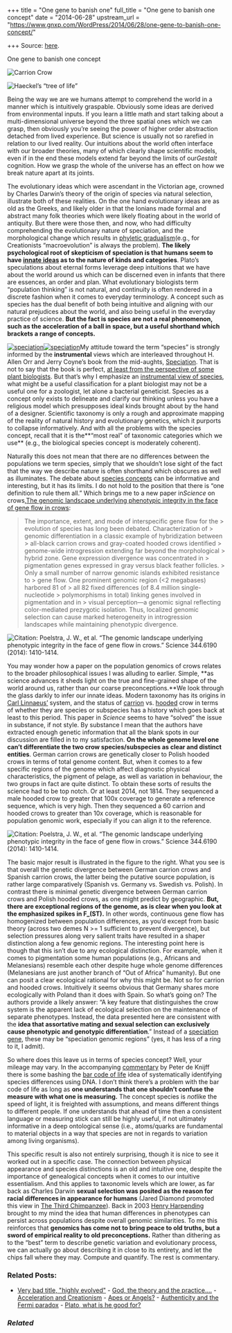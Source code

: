 +++
title = "One gene to banish one"
full_title = "One gene to banish one concept"
date = "2014-06-28"
upstream_url = "https://www.gnxp.com/WordPress/2014/06/28/one-gene-to-banish-one-concept/"

+++
Source: [here](https://www.gnxp.com/WordPress/2014/06/28/one-gene-to-banish-one-concept/).

One gene to banish one concept

![Carrion Crow](https://i0.wp.com/www.unz.com/wp-content/uploads/2014/06/Corvus_corone_-near_Canford_Cliffs_Poole_England-8.jpg?resize=600%2C589)

![Haeckel’s “tree of life”](https://i0.wp.com/www.unz.com/wp-content/uploads/2014/06/Haeckel_arbol_bn.jpg?resize=200%2C311)

Being the way we are we humans attempt to comprehend the world in a manner which is intuitively graspable. Obviously some ideas are derived from environmental inputs. If you learn a little math and start talking about a multi-dimensional universe beyond the three spatial ones which we can grasp, then obviously you’re seeing the power of higher order abstraction detached from lived experience. But science is usually not so rarefied in relation to our lived reality. Our intuitions about the world often interface with our broader theories, many of which clearly shape scientific models, even if in the end these models extend far beyond the limits of our*Gestalt* cognition. How we grasp the whole of the universe has an effect on how we break nature apart at its joints.

The evolutionary ideas which were ascendant in the Victorian age, crowned by Charles Darwin’s theory of the origin of species via natural selection, illustrate both of these realities. On the one hand evolutionary ideas are as old as the Greeks, and likely older in that the Ionians made formal and abstract many folk theories which were likely floating about in the world of antiquity. But there were those then, and now, who had difficulty comprehending the evolutionary nature of speciation, and the morphological change which results in [phyletic gradualism](https://en.wikipedia.org/wiki/Phyletic_gradualism)(e.g., for Creationists “macroevolution” is always the problem). **The likely psychological root of skepticism of speciation is that humans seem to have [innate ideas](http://www.theatlantic.com/magazine/archive/2005/12/wired-for-creationism/304440/) as to the nature of kinds and categories**. Plato’s speculations about eternal forms leverage deep intuitions that we have about the world around us which can be discerned even in infants that there are essences, an order and plan. What evolutionary biologists term “population thinking” is not natural, and continuity is often rendered in a discrete fashion when it comes to everyday terminology. A concept such as species has the dual benefit of both being intuitive and aligning with our natural prejudices about the world, and also being useful in the everyday practice of science. **But the fact is species are not a real phenomenon, such as the acceleration of a ball in space, but a useful shorthand which brackets a range of concepts.**

[![speciation](https://i0.wp.com/www.unz.com/wp-content/uploads/2014/06/speciation.jpg?resize=260%2C344)![speciation](https://i0.wp.com/www.unz.com/wp-content/uploads/2014/06/speciation.jpg?resize=260%2C344)](https://www.amazon.com/exec/obidos/ASIN/0878930892/geneexpressio-20)My attitude toward the term “species” is strongly informed by the **instrumental** views which are interleaved throughout H. Allen Orr and Jerry Coyne’s book from the mid-aughts, [Speciation](https://www.amazon.com/exec/obidos/ASIN/0878930892/geneexpressio-20). That is not to say that the book is perfect, [at least from the perspective of some plant biologists](https://www.amazon.com/review/R1JROEE5U3ZTVZ/ref=cm_cr_dp_cmt?ie=UTF8&ASIN=0878930892&channel=detail-glance&nodeID=283155&store=books). But that’s why I emphasize an [instrumental view of species](https://en.wikipedia.org/wiki/Instrumentalism), what might be a useful classification for a plant biologist may not be a useful one for a zoologist, let alone a bacterial geneticist. Species as a concept only exists to delineate and clarify our thinking unless you have a religious model which presupposes ideal kinds brought about by the hand of a designer. Scientific taxonomy is only a rough and approximate mapping of the reality of natural history and evolutionary genetics, which it purports to collapse informatively. And with all the problems with the species concept, recall that it is the**“most real” of taxonomic categories which we use** (e.g., the biological species concept is moderately coherent).

Naturally this does not mean that there are no differences between the populations we term species, simply that we shouldn’t lose sight of the fact that the way we describe nature is often shorthand which obscures as well as illuminates. The debate about [species concepts](https://en.wikipedia.org/wiki/Species_concept) can be informative and interesting, but it has its limits. I do not hold to the position that there is “one definition to rule them all.” Which brings me to a new paper in*Science* on crows,[The genomic landscape underlying phenotypic integrity in the face of gene flow in crows](http://www.sciencemag.org/content/344/6190/1410.abstract):

> The importance, extent, and mode of interspecific gene flow for the > evolution of species has long been debated. Characterization of > genomic differentiation in a classic example of hybridization between > all-black carrion crows and gray-coated hooded crows identified > genome-wide introgression extending far beyond the morphological > hybrid zone. Gene expression divergence was concentrated in > pigmentation genes expressed in gray versus black feather follicles. > Only a small number of narrow genomic islands exhibited resistance to > gene flow. One prominent genomic region (\<2 megabases) harbored 81 of > all 82 fixed differences (of 8.4 million single-nucleotide > polymorphisms in total) linking genes involved in pigmentation and in > visual perception—a genomic signal reflecting color-mediated prezygotic isolation. Thus, localized genomic selection can cause marked heterogeneity in introgression landscapes while maintaining phenotypic divergence.

![**Citation:** Poelstra, J. W., et al. “The genomic landscape underlying phenotypic integrity in the face of gene flow in crows.” Science 344.6190 (2014): 1410-1414.](https://i0.wp.com/www.unz.com/wp-content/uploads/2014/06/F1.medium-270x300.gif?resize=270%2C300)

You may wonder how a paper on the population genomics of crows relates to the broader philosophical issues I was alluding to earlier. Simple, **as science advances it sheds light on the true and fine-grained shape of the world around us, rather than our coarse preconceptions.**We look through the glass darkly to infer our innate ideas. Modern taxonomy has its origins in [Carl Linnaeus’](https://en.wikipedia.org/wiki/Linnaean_taxonomy) system, and the status of [carrion](https://en.wikipedia.org/wiki/Carrion_crow) vs. [hooded](https://en.wikipedia.org/wiki/Hooded_crow) crow in terms of whether they are species or subspecies has a history which goes back at least to this period. This paper in *Science* seems to have “solved” the issue in substance, if not style. By substance I mean that the authors have extracted enough genetic information that all the blank spots in our discussion are filled in to my satisfaction. **On the whole genome level one can’t differentiate the two crow species/subspecies as clear and distinct entities**. German carrion crows are genetically closer to Polish hooded crows in terms of total genome content. But, when it comes to a few specific regions of the genome which affect diagnostic physical characteristics, the pigment of pelage, as well as variation in behaviour, the two groups in fact are quite distinct. To obtain these sorts of results the science had to be top notch. Or at least 2014, not 1814. They sequenced a male hooded crow to greater that 100x coverage to generate a reference sequence, which is very high. Then they sequenced a 60 carrion and hooded crows to greater than 10x coverage, which is reasonable for population genomic work, especially if you can align it to the reference.

![**Citation:** Poelstra, J. W., et al. “The genomic landscape underlying phenotypic integrity in the face of gene flow in crows.” Science 344.6190 (2014): 1410-1414.](https://i0.wp.com/www.unz.com/wp-content/uploads/2014/06/F2.large_1.jpg?resize=300%2C663)

The basic major result is illustrated in the figure to the right. What you see is that overall the genetic divergence between German carrion crows and Spanish carrion crows, the latter being the putative source population, is rather large comparatively (Spanish vs. Germany vs. Swedish vs. Polish). In contrast there is minimal genetic divergence between German carrion crows and Polish hooded crows, as one might predict by geographic. **But, there are exceptional regions of the genome, as is clear when you look at the emphasized spikes in F_(ST).** In other words, continuous gene flow has homogenized between population differences, as you’d except from basic theory (across two demes N \>= 1 sufficient to prevent divergence), but selection pressures along very salient traits have resulted in a shaper distinction along a few genomic regions. The interesting point here is though that this isn’t due to any ecological distinction. For example, when it comes to pigmentation some human populations (e.g., Africans and Melanesians) resemble each other despite huge whole genome differences (Melanesians are just another branch of “Out of Africa” humanity). But one can posit a clear ecological rational for why this might be. Not so for carrion and hooded crows. Intuitively it seems obvious that Germany shares more ecologically with Poland than it does with Spain. So what’s going on? The authors provide a likely answer: “A key feature that distinguishes the crow system is the apparent lack of ecological selection on the maintenance of separate phenotypes. Instead, the data presented here are consistent with the **idea that assortative mating and sexual selection can exclusively cause phenotypic and genotypic differentiation**.” Instead of a [speciation gene](http://www.ncbi.nlm.nih.gov/pubmed/15531163), these may be “speciation genomic regions” (yes, it has less of a ring to it, I admit).

So where does this leave us in terms of species concept? Well, your mileage may vary. In the accompanying [commentary](http://www.sciencemag.org/content/344/6190/1345.long) by Peter de Knijff there is some bashing the [bar code of life](http://www.barcodeoflife.org/) idea of systematically identifying species differences using DNA. I don’t think there’s a problem with the bar code of life as long as **one understands that one shouldn’t confuse the measure with what one is measuring.** The concept species is *not*like the speed of light, it is freighted with assumptions, and means different things to different people. If one understands that ahead of time then a consistent language or measuring stick can still be highly useful, if not ultimately informative in a deep ontological sense (i.e., atoms/quarks are fundamental to material objects in a way that species are not in regards to variation among living organisms).

This specific result is also not entirely surprising, though it is nice to see it worked out in a specific case. The connection between physical appearance and species distinctions is an old and intuitive one, despite the importance of genealogical concepts when it comes to our intuitive essentialism. And this applies to taxonomic levels which are lower, as far back as Charles Darwin **sexual selection was posited as the reason for racial differences in appearance for humans** (Jared Diamond promoted this view in [The Third Chimpanzee](https://www.amazon.com/exec/obidos/ASIN/0060845503/geneexpressio-20)). Back in 2003 [Henry Harpending](https://www.gnxp.com/MT2/archives/000402.html) brought to my mind the idea that human differences in phenotypes can persist across populations despite overall genomic similarities. To me this reinforces that **genomics has come not to bring peace to old truths, but a sword of empirical reality to old preconceptions.** Rather than dithering as to the “best” term to describe genetic variation and evolutionary process, we can actually go about describing it in close to its entirety, and let the chips fall where they may. Compute and quantify. The rest is commentary.

### Related Posts:

- [Very bad title, "highly
  evolved"](https://www.gnxp.com/WordPress/2010/03/04/very-bad-title-highly-evolved/) - [God, the theory and the
  practice....](https://www.gnxp.com/WordPress/2007/04/20/god-the-theory-and-the-practice/) - [Acceleration and
  Creationism](https://www.gnxp.com/WordPress/2007/12/15/acceleration-and-creationism/) - [Apes or
  Angels?](https://www.gnxp.com/WordPress/2008/02/11/apes-or-angels/) - [Authenticity and the Fermi
  paradox](https://www.gnxp.com/WordPress/2010/07/05/authenticity-and-the-fermi-paradox/) - [Plato, what is he good
  for?](https://www.gnxp.com/WordPress/2007/07/02/plato-what-is-he-good-for/)

### *Related*

[](https://www.addtoany.com/add_to/facebook?linkurl=https%3A%2F%2Fwww.gnxp.com%2FWordPress%2F2014%2F06%2F28%2Fone-gene-to-banish-one-concept%2F&linkname=One%20gene%20to%20banish%20one%20concept "Facebook")[](https://www.addtoany.com/add_to/twitter?linkurl=https%3A%2F%2Fwww.gnxp.com%2FWordPress%2F2014%2F06%2F28%2Fone-gene-to-banish-one-concept%2F&linkname=One%20gene%20to%20banish%20one%20concept "Twitter")[](https://www.addtoany.com/add_to/email?linkurl=https%3A%2F%2Fwww.gnxp.com%2FWordPress%2F2014%2F06%2F28%2Fone-gene-to-banish-one-concept%2F&linkname=One%20gene%20to%20banish%20one%20concept "Email")[](https://www.addtoany.com/share)
